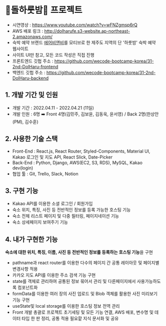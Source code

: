 # 🍊돌하룻밤🗿 프로젝트
- 시연영상 : https://www.youtube.com/watch?v=wFNZgmsp6rQ
- AWS 배포 링크 : http://dolharufe.s3-website.ap-northeast-2.amazonaws.com/
- 숙박 예약 브랜드 <a href="https://www.airbnb.co.kr/">에어비앤비</a>를 모티브로 한 제주도 지역의 단 '하룻밤' 숙박 예약 웹사이트
- 사이트 UI만 참고, 모든 코드 작성은 직접 진행
- 프론트엔드 깃헙 주소 : https://github.com/wecode-bootcamp-korea/31-2nd-DolHaru-frontend
- 백엔드 깃헙 주소 : https://github.com/wecode-bootcamp-korea/31-2nd-DolHaru-backend

## 1. 개발 기간 및 인원
- 개발 기간 : 2022.04.11 - 2022.04.21 (11일)
- 개발 인원 : 6명 ➡️ Front 4명(김민주, 김보윤, 김동욱, 윤서영) / Back 2명(한상안(PM), 김수훈)

## 2. 사용한 기술 스택
- Front-End : React.js, React Router, Styled-Components, Material UI, Kakao 로그인 및 지도 API, React Slick, Date-Picker
- Back-End : Python, Django, AWS(EC2, S3, RDS), MySQL, Kakao dev(login)
- 협업 툴 : Git, Trello, Slack, Notion

## 3. 구현 기능
- Kakao API를 이용한 소셜 로그인 / 회원가입
- 숙소 위치, 특징, 사진 등 전반적인 정보를 등록 가능한 호스팅 기능 
- 숙소 전체 리스트 페이지 및 다중 필터링, 페이지네이션 기능
- 숙소 상세페이지 보여주기 기능 

## 4. 내가 구현한 기능
**숙소에 대한 위치, 특징, 이름, 사진 등 전반적인 정보를 등록하는 호스팅 기능**을 구현
- pathname과 react router를 이용한 다수의 페이지 간 공통 레이아웃 및 페이지별 변경사항 적용
- 카카오 지도 API를 이용한 주소 검색 기능 구현
- state를 객체로 관리하여 공통된 정보 묶어서 관리 및 다른페이지에서 사용가능하도록 컴포넌트화
- formData를 이용한 여러 장의 사진 업로드 및 Blob 객체를 활용한 사진 미리보기 기능 구현
- useState및 local storage를 이용한 호스팅 정보 전역 관리
- Front 개발 총괄로 프로젝트 초기세팅 및 모든 기능 연결, AWS 배포, 변수명 및 데이터 타입 한 판 정리, 공통 적용 필요핱 지식 문서화 및 공유

